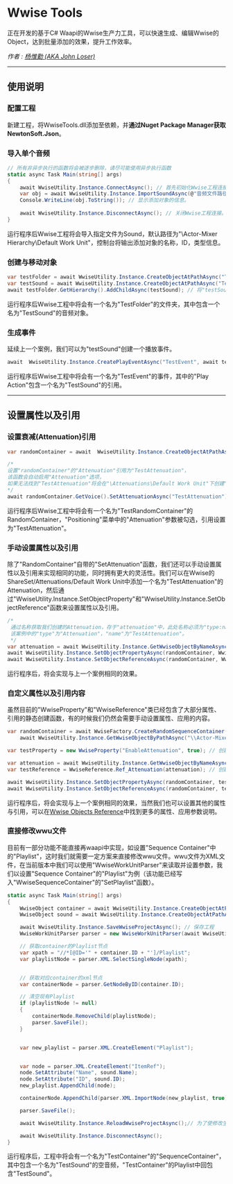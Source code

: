 # Wwise Tools
正在开发的基于C# Waapi的Wwise生产力工具，可以快速生成、编辑Wwise的Object，达到批量添加的效果，提升工作效率。

*作者 : [杨惟勤 (AKA John Loser)](https://losersworldindustries.com/john-yang)*

___

## 使用说明
### 配置工程
新建工程，将WwiseTools.dll添加至依赖，并**通过Nuget Package Manager获取NewtonSoft.Json**。
### 导入单个音频
```csharp
// 所有非异步执行的函数将会被逐步删除，请尽可能使用异步执行函数
static async Task Main(string[] args)
{
    await WwiseUtility.Instance.ConnectAsync(); // 首先初始化Wwise工程连接(可以跳过)。
    var obj = await WwiseUtility.Instance.ImportSoundAsync(@"音频文件路径"); // 导入指定音频文件，返回"WwiseObject"。
    Console.WriteLine(obj.ToString()); // 显示添加对象的信息。
    
    await WwiseUtility.Instance.DisconnectAsync(); // 关闭Wwise工程连接。
}

```

运行程序后Wwise工程将会导入指定文件为Sound，默认路径为"\Actor-Mixer Hierarchy\Default Work Unit"，控制台将输出添加对象的名称，ID，类型信息。

### 创建与移动对象
```csharp
var testFolder = await WwiseUtility.Instance.CreateObjectAtPathAsync("TestFolder", WwiseObject.ObjectType.Folder); // 创建一个名称为"TestFolder"的文件夹，默认路径为"\Actor-Mixer Hierarchy\Default Work Unit"。
var testSound = await WwiseUtility.Instance.CreateObjectAtPathAsync("TestSound", WwiseObject.ObjectType.Sound); // 创建一个名称为"TestSound"的音频对象，默认路径为"\Actor-Mixer Hierarchy\Default Work Unit"。
await testFolder.GetHierarchy().AddChildAsync(testSound); // 将"testSound"移动至"testFolder"下。
```

运行程序后Wwise工程中将会有一个名为"TestFolder"的文件夹，其中包含一个名为"TestSound"的音频对象。

### 生成事件
延续上一个案例，我们可以为"testSound"创建一个播放事件。
```csharp
await  WwiseUtility.Instance.CreatePlayEventAsync("TestEvent", await testSound.GetPathAsync()); // 生成一个名为"TestEvent"的事件播放"testSound"，默认路径为"\Events\Default Work Unit"
```

运行程序后Wwise工程中将会有一个名为"TestEvent"的事件，其中的"Play Action"包含一个名为"TestSound"的引用。
___

## 设置属性以及引用
### 设置衰减(Attenuation)引用
```csharp
var randomContainer = await  WwiseUtility.Instance.CreateObjectAtPathAsync("TestRandomContainer", WwiseObject.ObjectType.RandomSequenceContainer); // 创建一个名为"TestRandomContainer"的RandomContainer，保存在"randomContainer"中。

/* 
设置"randomContainer"的"Attenuation"引用为"TestAttenuation"，
该函数会自动启用"Attenuation"选项，
如果无法找到"TestAttenuation"将会在"\Attenuations\Default Work Unit"下创建"TestAttenuation"。
*/
await randomContainer.GetVoice().SetAttenuationAsync("TestAttenuation"); 
```

运行程序后Wwise工程中将会有一个名为"TestRandomContainer"的RandomContainer，"Positioning"菜单中的"Attenuation"参数被勾选，引用设置为"TestAttenuation"。

### 手动设置属性以及引用
除了"RandomContainer"自带的"SetAttenuation"函数，我们还可以手动设置属性以及引用来实现相同的功能，同时拥有更大的灵活性。我们可以在Wwise的ShareSet/Attenuations/Default Work Unit中添加一个名为"TestAttenuation"的Attenuation，然后通过"WwiseUtility.Instance.SetObjectProperty"和"WwiseUtility.Instance.SetObjectReference"函数来设置属性以及引用。
```csharp
/*
 通过名称获取我们创建的Attenuation，存于"attenuation"中，此处名称必须为"type:name"的格式，
 该案例中的"type"为"Attenuation"，"name"为"TestAttenuation"。
 */
var attenuation = await WwiseUtility.Instance.GetWwiseObjectByNameAsync("Attenuation:TestAttenuation"); 
await WwiseUtility.Instance.SetObjectPropertyAsync(randomContainer, WwiseProperty.Prop_EnableAttenuation(true)); // 启用"Attenuation"。
await WwiseUtility.Instance.SetObjectReferenceAsync(randomContainer, WwiseReference.Ref_Attenuation(attenuation)); // 为"randomContainer"添加引用"attenuation"。
```

运行程序后，将会实现与上一个案例相同的效果。

### 自定义属性以及引用内容
虽然目前的"WwiseProperty"和"WwiseReference"类已经包含了大部分属性、引用的静态创建函数，有的时候我们仍然会需要手动设置属性、应用的内容。
```csharp
var randomContainer = await WwiseFactory.CreateRandomSequenceContainer("TestRandomContainer", true,
    await WwiseUtility.Instance.GetWwiseObjectByPathAsync("\\Actor-Mixer Hierarchy\\Default Work Unit")); // 创建一个名为"TestRandomContainer"的RandomContainer。

var testProperty = new WwiseProperty("EnableAttenuation", true); // 创建一个属性对象，属性名称为"EnableAttenuation"，值为"true"。

var attenuation = await WwiseUtility.Instance.GetWwiseObjectByNameAsync("Attenuation:TestAttenuation"); // 从Wwise工程中获取名为"TestAttenuation"的"Attenuation"
var testReference = WwiseReference.Ref_Attenuation(attenuation); // 创建一个引用对象，引用"attenuation"

await WwiseUtility.Instance.SetObjectPropertyAsync(randomContainer, testProperty); // 为"randomContainer设置属性"testProperty""。
await WwiseUtility.Instance.SetObjectReferenceAsync(randomContainer, testReference); // 为"randomContainer"添加引用"testReference"。
```
运行程序后，将会实现与上一个案例相同的效果，当然我们也可以设置其他的属性与引用，可以在[Wwise Objects Reference](https://www.audiokinetic.com/zh/library/edge/?source=SDK&id=wobjects_index.html)中找到更多的属性、应用参数说明。

### 直接修改wwu文件
目前有一部分功能不能直接再waapi中实现，如设置"Sequence Container"中的"Playlist"，这时我们就需要一定方案来直接修改wwu文件。wwu文件为XML文件，在当前版本中我们可以使用"WwiseWorkUnitParser"来读取并设置参数，我们以设置"Sequence Container"的"Playlist"为例（该功能已经写入"WwiseSequenceContainer"的"SetPlaylist"函数）。
```csharp
static async Task Main(string[] args)
{
    WwiseObject container = await WwiseUtility.Instance.CreateObjectAtPathAsync("TestContainer", WwiseObject.ObjectType.RandomSequenceContainer); // 创建一个Sequence Container
    WwiseObject sound = await WwiseUtility.Instance.CreateObjectAtPathAsync("TestSound", WwiseObject.ObjectType.Sound, await container.GetPathAsync()); // 创建一个空音频

    await WwiseUtility.Instance.SaveWwiseProjectAsync(); // 保存工程
    WwiseWorkUnitParser parser = new WwiseWorkUnitParser(await WwiseUtility.Instance.GetWorkUnitFilePathAsync(container)); // 创建WwiseWorkUnitParser，并获取container的WorkUnit文件

    // 获取container的Playlist节点
    var xpath = "//*[@ID='" + container.ID + "']/Playlist";
    var playlistNode = parser.XML.SelectSingleNode(xpath);


    // 获取对应container的xml节点
    var containerNode = parser.GetNodeByID(container.ID);

    // 清空现有Playlist
    if (playlistNode != null)
    {
        containerNode.RemoveChild(playlistNode);
        parser.SaveFile();
    }


    var new_playlist = parser.XML.CreateElement("Playlist");


    var node = parser.XML.CreateElement("ItemRef");
    node.SetAttribute("Name", sound.Name);
    node.SetAttribute("ID", sound.ID);
    new_playlist.AppendChild(node);

    containerNode.AppendChild(parser.XML.ImportNode(new_playlist, true));

    parser.SaveFile();

    await WwiseUtility.Instance.ReloadWwiseProjectAsync();// 为了使修改生效，避免错误，需要重新加载工程

    await WwiseUtility.Instance.DisconnectAsync();
}
```
运行程序后，工程中将会有一个名为"TestContainer"的"SequenceContainer"，其中包含一个名为"TestSound"的空音频，"TestContainer"的Playlist中回包含"TestSound"。
